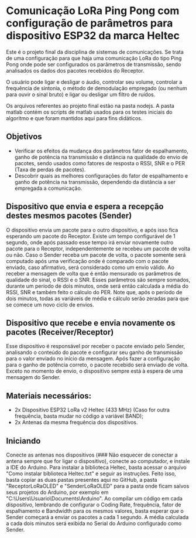 # Comunicação LoRa Ping Pong com configuração de parâmetros para dispositivo ESP32 da marca Heltec
Este é o projeto final da disciplina de sistemas de comunicações. Se trata de uma configuração para que haja uma comunicação LoRa do tipo Ping Pong onde pode ser configurados os parâmetros de transmissão, sendo analisados os dados dos pacotes recebidos do Receptor. 

O usuário pode ligar e desligar o áudio, controlar seu volume, controlar a frequência de sintonia, o método de demodulação empregado (ou nenhum para ouvir o sinal bruto) e ligar ou desligar um filtro de ruídos.

Os arquivos referentes ao projeto final estão na pasta nodejs. A pasta matlab contém os scripts de matlab usados para os testes iniciais do algoritmo e que foram mantidos aqui para fins didáticos.


## Objetivos
  - Verificar os efeitos da mudança dos parâmetros fator de espalhamento, ganho de potência na transmissão e distância na qualidade do envio de pacotes, sendo usados como fatores de resposta o RSSI, SNR e o PER (Taxa de perdas de pacotes).
  - Descobrir quais as melhores configurações do fator de espalhamento e ganho de potência na transmissão, dependendo da distância a ser empregada a comunicação.

## Dispositivo que envia e espera a recepção destes mesmos pacotes (Sender)
  O dispositivo envia um pacote para o outro dispositivo, e após isso fica esperando um pacote do Receptor. Existe um tempo configurável de 1 segundo, onde após passado esse tempo irá enviar novamente outro pacote para o Receptor, independentemente se recebeu um pacote de volta ou não. Caso o Sender receba um pacote de volta, o pacote somente será computado após uma verificação onde é comparado com o pacote enviado, caso afirmativo, será considerado como um envio válido.
  Ao receber a mensagem de volta que é então mensurado os parâmetros de qualidade do sinal, o RSSI e o SNR. Esses parâmetros são sempre somados, durante um período de dois minutos, onde será então calculada a média do RSSI, SNR e também feito o cálculo do PER. Note que, após o período de dois minutos, todas as variáveis de média e cálculo serão zeradas para que se comece um novo ciclo de envios.

## Dispositivo que recebe e envia novamente os pacotes (Receiver/Receptor)
  Esse dispositivo é responsável por receber o pacote enviado pelo Sender, analisando o conteúdo do pacote e configurar seu ganho de transmissão para o valor enviado no início da mensagem. Após fazer a configuração para o ganho de potência correto, o pacote recebido será enviado de volta. Exceto no momento de envio, o dispositivo sempre está à espera de uma mensagem do Sender.
  
## Materiais necessários:
  - 2x Dispositivo ESP32 LoRa v2 Heltec (433 MHz)  (Caso for outra frequência, basta mudar no código a variável BAND);
  - 2x Antenas da mesma frequência dos dispositivos.
  
## Iniciando
  Conecte as antenas nos dispositivos (### Não esquecer de conectar a antena sempre que for ligar o dispositivo), conecte ao computador, e instale a IDE do Arduino. Para instalar a biblioteca Heltec, basta acessar o arquivo "Como instalar biblioteca Heltec.txt" e seguir as instruções. Feito isso, basta copiar as duas pastas presentes aqui no GitHub, a pasta "ReceptorLoRaOLED" e "SenderLoRaOLED" para a pasta onde ficam salvos seus projetos do Arduino, por exemplo em "C:\Users\Usuario\Documents\Arduino".
  Ao compilar um código em cada dispositivo, lembrando de configurar o Coding Rate, frequência, fator de espalhamento e Bandwidth para os mesmos valores, basta esperar que o Sender começará a enviar os pacotes a cada 1 segundo. A média calculada a cada dois minutos será exibida no Serial do Arduino configurado como Sender.

  

